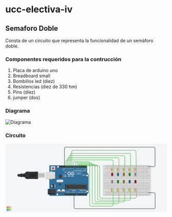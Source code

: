 # ucc-electiva-iv
## Semaforo Doble
Consta de un circuito  que representa la funcionalidad de un semáforo doble.
### Componentes requeridos para la contrucción 
1. Placa de arduino uno
2. Breadboard small
3. Bombillos led (diez)
4. Resistencias (diez de 330 hm)
5. Pins (diez)
6. jumper (dos)
### Diagrama
![Diagrama](../semaforoDoble/imgDiagramaSemaforoSimple.png)
### Circuito
![circuito](../semaforoDoble/imgCircuitoSemaforoDoble.png)
